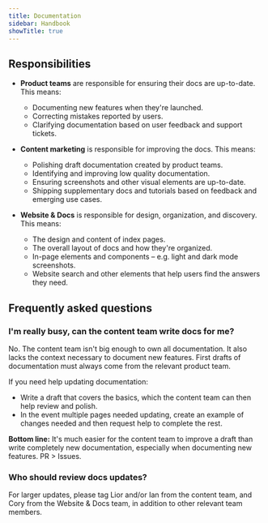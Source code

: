 ```yaml
---
title: Documentation
sidebar: Handbook
showTitle: true
---
```


## Responsibilities

- **Product teams** are responsible for ensuring their docs are up-to-date. This means:
  - Documenting new features when they're launched.
  - Correcting mistakes reported by users.
  - Clarifying documentation based on user feedback and support tickets.

- **Content marketing** is responsible for improving the docs. This means:
  - Polishing draft documentation created by product teams.
  - Identifying and improving low quality documentation.
  - Ensuring screenshots and other visual elements are up-to-date.
  - Shipping supplementary docs and tutorials based on feedback and emerging use cases.

- **Website & Docs** is responsible for design, organization, and discovery. This means:
  - The design and content of index pages.
  - The overall layout of docs and how they're organized.
  - In-page elements and components – e.g. light and dark mode screenshots.
  - Website search and other elements that help users find the answers they need.

## Frequently asked questions

### I'm really busy, can the content team write docs for me?

No. The content team isn't big enough to own all documentation. It also lacks the context necessary to document new features. First drafts of documentation must always come from the relevant product team.

If you need help updating documentation:

- Write a draft that covers the basics, which the content team can then help review and polish.
- In the event multiple pages needed updating, create an example of changes needed and then request help to complete the rest.

**Bottom line:** It's much easier for the content team to improve a draft than write completely new documentation, especially when documenting new features. PR > Issues.

### Who should review docs updates?

For larger updates, please tag Lior and/or Ian from the content team, and Cory from the Website & Docs team, in addition to other relevant team members.
